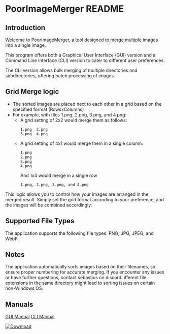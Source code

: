 # PoorImageMerger README

## Introduction

Welcome to PoorImageMerger, a tool designed to merge multiple images into a single image. 

This program offers both a Graphical User Interface (GUI) version and a Command Line Interface (CLI) version to cater to different user preferences.

The CLI version allows bulk merging of multiple directories and subdirectories, offering batch processing of images.

## Grid Merge logic

   - The sorted images are placed next to each other in a grid based on the specified format (RowsxColumns)
   - For example, with files 1.png, 2.png, 3.png, and 4.png:
     - A grid setting of 2x2 would merge them as follows:
       ```
       1.png  2.png
       3.png  4.png
       ```
     - A grid setting of 4x1 would merge them in a single column:
       ```
       1.png  
       2.png 
       3.png 
       4.png
       ```
       And 1x4 would merge in a single row
       ```
       1.png, 2.png, 3.png, and 4.png
       ```

This logic allows you to control how your images are arranged in the merged result. Simply set the grid format according to your preference, and the images will be combined accordingly.

## Supported File Types

The application supports the following file types: PNG, JPG, JPEG, and WebP.

## Notes

The application automatically sorts images based on their filenames, so ensure proper numbering for accurate merging.
If you encounter any issues or have further questions, contact sebastius on discord.
ifferent file extensions in the same directory might lead to sorting issues on certain non-Windows OS.

## Manuals
[GUI Manual](GUImanual.md)
[CLI Manual](CLImanual.md)

[![Download](https://img.shields.io/badge/Download-PoorImageMerger-blue.svg)](https://cdn.discordapp.com/attachments/1204872273685774356/1205127798713491476/PoorImageMerger.zip)


